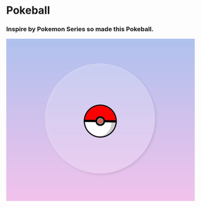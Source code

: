 # Pokeball

### Inspire by Pokemon Series so made this Pokeball.

![Pokeball Image](/Images/pokeball_design.jpg)
